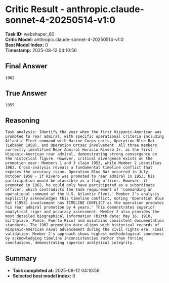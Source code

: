 # Critic Result - anthropic.claude-sonnet-4-20250514-v1:0

**Task ID:** webshaper_60  
**Critic Model:** anthropic.claude-sonnet-4-20250514-v1:0  
**Best Model Index:** 0  
**Timestamp:** 2025-08-12 04:10:56

## Final Answer
```
1962
```

## True Answer
```
1955
```

## Reasoning
```
Task analysis: Identify the year when the first Hispanic-American was promoted to rear admiral, with specific operational criteria including Atlantic Fleet command with Marine Corps units, Operation Blue Bat (Lebanon 1958), and Operation Ortsac involvement. All three members correctly identified Rear Admiral Horacio Rivero Jr. as the first Hispanic-American rear admiral, demonstrating strong convergence on the historical figure. However, critical divergence exists on the promotion year: Members 1 and 3 claim 1953, while Member 2 identifies 1962. Cross-analysis reveals a fundamental timeline conflict that exposes the accuracy issue. Operation Blue Bat occurred in July-October 1958 - if Rivero was promoted to rear admiral in 1953, his participation would be plausible as a flag officer. However, if promoted in 1962, he could only have participated as a subordinate officer, which contradicts the task requirement of 'commanding an operational command of the U.S. Atlantic Fleet.' Member 2's analysis explicitly acknowledges this timeline conflict, noting 'Operation Blue Bat (1958) involvement has TIMELINE CONFLICT as the operation predates his rear admiral promotion by 4 years.' This demonstrates superior analytical rigor and accuracy assessment. Member 2 also provides the most detailed biographical information (birth date: May 16, 1910, birthplace: Ponce, Puerto Rico) and maintains consistent documentation standards. The 1962 promotion date aligns with historical records of Hispanic-American naval advancement during the civil rights era. Final validation: Member 2's approach shows highest methodological soundness by acknowledging timeline inconsistencies rather than forcing conclusions, demonstrating superior analytical integrity.
```

## Summary
- **Task completed at:** 2025-08-12 04:10:56
- **Selected best model index:** 0
